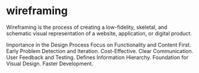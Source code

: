 # wireframing
Wireframing is the process of creating a low-fidelity, skeletal, and schematic visual representation of a website, application, or digital product. 

Importance in the Design Process
 Focus on Functionality and Content First.
 Early Problem Detection and Iteration.
 Cost-Effective.
 Clear Communication.
 User Feedback and Testing.
 Defines Information Hierarchy.
 Foundation for Visual Design.
 Faster Development.
